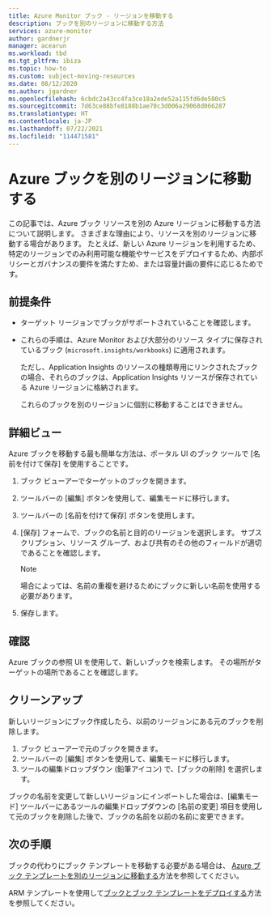 ```yaml
---
title: Azure Monitor ブック - リージョンを移動する
description: ブックを別のリージョンに移動する方法
services: azure-monitor
author: gardnerjr
manager: acearun
ms.workload: tbd
ms.tgt_pltfrm: ibiza
ms.topic: how-to
ms.custom: subject-moving-resources
ms.date: 08/12/2020
ms.author: jgardner
ms.openlocfilehash: 6cbdc2a43cc4fa3ce18a2ede52a115fd6de580c5
ms.sourcegitcommit: 7d63ce88bfe8188b1ae70c3d006a29068d066287
ms.translationtype: HT
ms.contentlocale: ja-JP
ms.lasthandoff: 07/22/2021
ms.locfileid: "114471581"
---
```

# <a name="move-an-azure-workbook-to-another-region"></a>Azure ブックを別のリージョンに移動する

この記事では、Azure ブック リソースを別の Azure リージョンに移動する方法について説明します。 さまざまな理由により、リソースを別のリージョンに移動する場合があります。 たとえば、新しい Azure リージョンを利用するため、特定のリージョンでのみ利用可能な機能やサービスをデプロイするため、内部ポリシーとガバナンスの要件を満たすため、または容量計画の要件に応じるためです。

## <a name="prerequisites"></a>前提条件

* ターゲット リージョンでブックがサポートされていることを確認します。

* これらの手順は、Azure Monitor および大部分のリソース タイプに保存されているブック (`microsoft.insights/workbooks`) に適用されます。

  ただし、Application Insights のリソースの種類専用にリンクされたブックの場合、それらのブックは、Application Insights リソースが保存されている Azure リージョンに格納されます。

  これらのブックを別のリージョンに個別に移動することはできません。

## <a name="move"></a>詳細ビュー

Azure ブックを移動する最も簡単な方法は、ポータル UI のブック ツールで [名前を付けて保存] を使用することです。

1. ブック ビューアーでターゲットのブックを開きます。
2. ツールバーの [編集] ボタンを使用して、編集モードに移行します。
3. ツールバーの [名前を付けて保存] ボタンを使用します。
4. [保存] フォームで、ブックの名前と目的のリージョンを選択します。 サブスクリプション、リソース グループ、および共有のその他のフィールドが適切であることを確認します。

   > [!NOTE]
   > 場合によっては、名前の重複を避けるためにブックに新しい名前を使用する必要があります。

5. 保存します。 

## <a name="verify"></a>確認

Azure ブックの参照 UI を使用して、新しいブックを検索します。 その場所がターゲットの場所であることを確認します。

## <a name="clean-up"></a>クリーンアップ

新しいリージョンにブック作成したら、以前のリージョンにある元のブックを削除します。
1. ブック ビューアーで元のブックを開きます。
2. ツールバーの [編集] ボタンを使用して、編集モードに移行します。
3. ツールの編集ドロップダウン (鉛筆アイコン) で、[ブックの削除] を選択します。

ブックの名前を変更して新しいリージョンにインポートした場合は、[編集モード] ツールバーにあるツールの編集ドロップダウンの [名前の変更] 項目を使用して元のブックを削除した後で、ブックの名前を以前の名前に変更できます。

## <a name="next-steps"></a>次の手順

ブックの代わりにブック テンプレートを移動する必要がある場合は、 [Azure ブック テンプレートを別のリージョンに移動する](./workbook-templates-move-region.md)方法を参照してください。

ARM テンプレートを使用して[ブックとブック テンプレートをデプロイする](../visualize/workbooks-automate.md)方法を参照してください。

